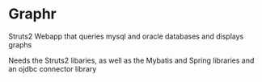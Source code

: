 Graphr
======

Struts2 Webapp that queries mysql and oracle databases and displays graphs


Needs the Struts2 libaries, as well as the Mybatis and Spring libraries and an ojdbc connector library
